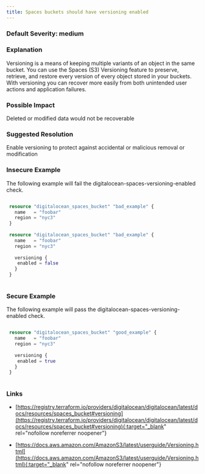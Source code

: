 ```yaml
---
title: Spaces buckets should have versioning enabled
---
```


### Default Severity: <span class="severity medium">medium</span>

### Explanation

Versioning is a means of keeping multiple variants of an object in the same bucket. You can use the Spaces (S3) Versioning feature to preserve, retrieve, and restore every version of every object stored in your buckets. With versioning you can recover more easily from both unintended user actions and application failures.

### Possible Impact
Deleted or modified data would not be recoverable

### Suggested Resolution
Enable versioning to protect against accidental or malicious removal or modification


### Insecure Example

The following example will fail the digitalocean-spaces-versioning-enabled check.
```terraform

 resource "digitalocean_spaces_bucket" "bad_example" {
   name   = "foobar"
   region = "nyc3"
 }
 
 resource "digitalocean_spaces_bucket" "bad_example" {
   name   = "foobar"
   region = "nyc3"
 
   versioning {
 	enabled = false	
   }
 }
 
```



### Secure Example

The following example will pass the digitalocean-spaces-versioning-enabled check.
```terraform

 resource "digitalocean_spaces_bucket" "good_example" {
   name   = "foobar"
   region = "nyc3"
 
   versioning {
 	enabled = true
   }
 }
 
```



### Links


- [https://registry.terraform.io/providers/digitalocean/digitalocean/latest/docs/resources/spaces_bucket#versioning](https://registry.terraform.io/providers/digitalocean/digitalocean/latest/docs/resources/spaces_bucket#versioning){:target="_blank" rel="nofollow noreferrer noopener"}

- [https://docs.aws.amazon.com/AmazonS3/latest/userguide/Versioning.html](https://docs.aws.amazon.com/AmazonS3/latest/userguide/Versioning.html){:target="_blank" rel="nofollow noreferrer noopener"}



